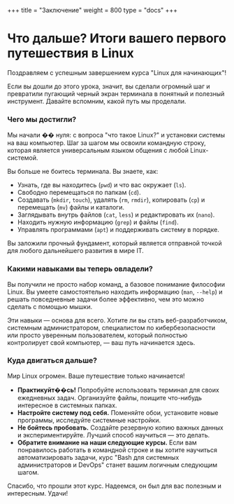 +++
title = "Заключение"
weight = 800
type = "docs"
+++
# Что дальше? Итоги вашего первого путешествия в Linux

Поздравляем с успешным завершением курса "Linux для начинающих"!

Если вы дошли до этого урока, значит, вы сделали огромный шаг и превратили пугающий черный экран терминала в понятный и полезный инструмент. Давайте вспомним, какой путь мы проделали.

### Чего мы достигли?

Мы начали �� нуля: с вопроса "что такое Linux?" и установки системы на ваш компьютер. Шаг за шагом мы освоили командную строку, которая является универсальным языком общения с любой Linux-системой.

Вы больше не боитесь терминала. Вы знаете, как:
*   Узнать, где вы находитесь (`pwd`) и что вас окружает (`ls`).
*   Свободно перемещаться по папкам (`cd`).
*   Создавать (`mkdir`, `touch`), удалять (`rm`, `rmdir`), копировать (`cp`) и перемещать (`mv`) файлы и каталоги.
*   Заглядывать внутрь файлов (`cat`, `less`) и редактировать их (`nano`).
*   Находить нужную информацию (`grep`) и файлы (`find`).
*   Управлять программами (`apt`) и поддерживать систему в порядке.

Вы заложили прочный фундамент, который является отправной точкой для любого дальнейшего развития в мире IT.

### Какими навыками вы теперь овладели?

Вы получили не просто набор команд, а базовое понимание философии Linux. Вы умеете самостоятельно находить информацию (`man`, `--help`) и решать повседневные задачи более эффективно, чем это можно сделать с помощью мышки.

Эти навыки — основа для всего. Хотите ли вы стать веб-разработчиком, системным администратором, специалистом по кибербезопасности или просто уверенным пользователем, который полностью контролирует свой компьютер, — ваш путь начинается здесь.

### Куда двигаться дальше?

Мир Linux огромен. Ваше путешествие только начинается!
*   **Практикуйт��сь!** Попробуйте использовать терминал для своих ежедневных задач. Организуйте файлы, поищите что-нибудь интересное в системных папках.
*   **Настройте систему под себя.** Поменяйте обои, установите новые программы, исследуйте системные настройки.
*   **Не бойтесь пробовать.** Создайте резервную копию важных данных и экспериментируйте. Лучший способ научиться — это делать.
*   **Обратите внимание на наши следующие курсы.** Если вам понравилось работать в командной строке и вы хотите научиться автоматизировать задачи, курс "Bash для системных администраторов и DevOps" станет вашим логичным следующим шагом.

Спасибо, что прошли этот курс. Надеемся, он был для вас полезным и интересным. Удачи!
